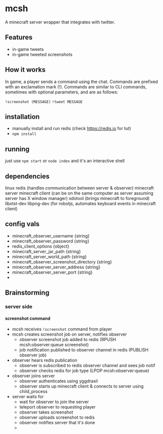 # mcsh

A minecraft server wrapper that integrates with twitter.

## Features

* in-game tweets
* in-game tweeted screenshots

## How it works

In game, a player sends a command using the chat. Commands are prefixed with an exclamation mark (!). Commands are similar to CLI commands, sometimes with optional parameters, and are as follows:

`!screenshot (MESSAGE)`
`!tweet MESSAGE`

## installation

* manually install and run redis (check https://redis.io for tut)
* `npm install`

## running

just use `npm start` or `node index` and it's an interactive shell




## dependencies

linux
redis (handles communication between server & observer)
minecraft server
minecraft client (can be on the same computer as server assuming server has X window manager)
xdotool (brings minecraft to foreground)
libxtst-dev libpng-dev  (for robotjs, automates keyboard events in minecraft client)



## config vals

* minecraft_observer_username {string}
* minecraft_observer_password {string}
* redis_client_options {object}
* minecraft_server_jar_path {string}
* minecraft_server_world_path {string}
* minecraft_observer_screenshot_directory {string}
* minecraft_observer_server_address {string}
* minecraft_observer_server_port {string}
* 



## Brainstorming

### server side

#### screenshot command

* mcsh receives `!screenshot` command from player
* mcsh creates screenshot job on server, notifies observer
  * observer screenshot job added to redis (RPUSH mcsh:observer:queue screenshot)
  * job notification published to observer channel in redis (PUBLISH observer job)
* observer hears redis publication
  * observer is subscribed to redis observer channel and sees job notif
  * observer checks redis for job type (LPOP mcsh:observer:queue)
* observer joins server
  * observer authenticates using yggdrasil
  * observer starts up minecraft client & connects to server using child_process
* server waits for 
  * wait for observer to join the server
  * teleport observer to requesting player
  * observer takes screenshot
  * observer uploads screenshot to redis
  * observer notifies server that it's done
  * 

